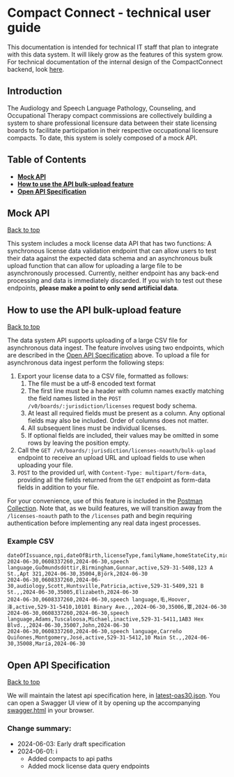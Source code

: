 # Compact Connect - technical user guide

This documentation is intended for technical IT staff that plan to integrate with this data system. It will likely grow
as the features of this system grow. For technical documentation of the internal design of the CompactConnect backend,
look [here](./design/README.md).

## Introduction

The Audiology and Speech Language Pathology, Counseling, and Occupational Therapy compact commissions are collectively building a system to share professional licensure data between their state licensing boards to facilitate participation in their respective occupational licensure compacts. To date, this system is solely composed of a mock API.

## Table of Contents
- **[Mock API](#mock-api)**
- **[How to use the API bulk-upload feature](#how-to-use-the-api-bulk-upload-feature)**
- **[Open API Specification](#open-api-specification)**

## Mock API
[Back to top](#compact-connect---technical-user-guide)

This system includes a mock license data API that has two functions: A synchronous license data validation endpoint that can allow users to test their data against the expected data schema and an asynchronous bulk upload function that can allow for uploading a large file to be asynchronously processed. Currently, neither endpoint has any back-end processing and data is immediately discarded. If you wish to test out these endpoints, **please make a point to only send artificial data**.

## How to use the API bulk-upload feature
[Back to top](#compact-connect---technical-user-guide)

The data system API supports uploading of a large CSV file for asynchronous data ingest. The feature involves using two endpoints, which are described in the [Open API Specification](#open-api-specification) above. To upload a file for asynchronous data ingest perform the following steps:
1) Export your license data to a CSV file, formatted as follows:
   1) The file must be a utf-8 encoded text format
   2) The first line must be a header with column names exactly matching the field names listed in the `POST /v0/boards/:jurisdiction/licenses` request body schema.
   3) At least all required fields must be present as a column. Any optional fields may also be included. Order of columns does not matter.
   4) All subsequent lines must be individual licenses.
   5) If optional fields are included, their values may be omitted in some rows by leaving the position empty.
2) Call the `GET /v0/boards/:jurisdiction/licenses-noauth/bulk-upload` endpoint to receive an upload URL and upload fields to use when uploading your file.
3) `POST` to the provided url, with `Content-Type: multipart/form-data`, providing all the fields returned from the `GET` endpoint as form-data fields in addition to your file.

For your convenience, use of this feature is included in the [Postman Collection](./postman/postman-collection.json). Note that, as we build features, we will transition away from the `/licenses-noauth` path to the `/licenses` path and begin requiring authentication before implementing any real data ingest processes.

### Example CSV
```csv
dateOfIssuance,npi,dateOfBirth,licenseType,familyName,homeStateCity,middleName,status,ssn,homeStateStreet1,homeStateStreet2,dateOfExpiration,homeStatePostalCode,givenName,dateOfRenewal
2024-06-30,0608337260,2024-06-30,speech language,Guðmundsdóttir,Birmingham,Gunnar,active,529-31-5408,123 A St.,Apt 321,2024-06-30,35004,Björk,2024-06-30
2024-06-30,0608337260,2024-06-30,audiology,Scott,Huntsville,Patricia,active,529-31-5409,321 B St.,,2024-06-30,35005,Elizabeth,2024-06-30
2024-06-30,0608337260,2024-06-30,speech language,毛,Hoover,泽,active,529-31-5410,10101 Binary Ave.,,2024-06-30,35006,覃,2024-06-30
2024-06-30,0608337260,2024-06-30,speech language,Adams,Tuscaloosa,Michael,inactive,529-31-5411,1AB3 Hex Blvd.,,2024-06-30,35007,John,2024-06-30
2024-06-30,0608337260,2024-06-30,speech language,Carreño Quiñones,Montgomery,José,active,529-31-5412,10 Main St.,,2024-06-30,35008,María,2024-06-30
```

## Open API Specification
[Back to top](#compact-connect---technical-user-guide)

We will maintain the latest api specification here, in [latest-oas30.json](api-specification/latest-oas30.json). You can open a Swagger UI view of it by opening up the accompanying [swagger.html](api-specification/swagger.html) in your browser.

### Change summary:
- 2024-06-03: Early draft specification
- 2024-06-01: i
  - Added compacts to api paths
  - Added mock license data query endpoints

